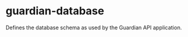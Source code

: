 guardian-database
=================

Defines the database schema as used by the Guardian API application.
